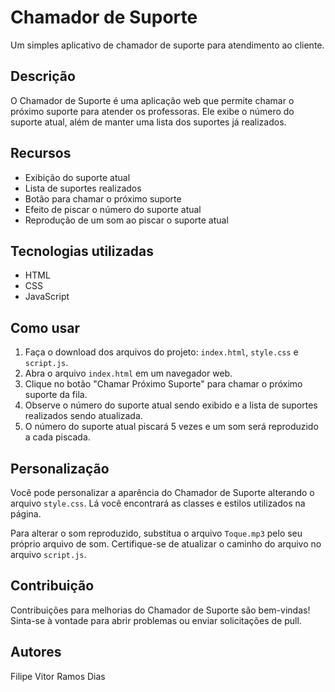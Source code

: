 # Chamador de Suporte

Um simples aplicativo de chamador de suporte para atendimento ao cliente.

## Descrição

O Chamador de Suporte é uma aplicação web que permite chamar o próximo suporte para atender os professoras. Ele exibe o número do suporte atual, além de manter uma lista dos suportes já realizados.

## Recursos

- Exibição do suporte atual
- Lista de suportes realizados
- Botão para chamar o próximo suporte
- Efeito de piscar o número do suporte atual
- Reprodução de um som ao piscar o suporte atual

## Tecnologias utilizadas

- HTML
- CSS
- JavaScript

## Como usar

1. Faça o download dos arquivos do projeto: `index.html`, `style.css` e `script.js`.
2. Abra o arquivo `index.html` em um navegador web.
3. Clique no botão "Chamar Próximo Suporte" para chamar o próximo suporte da fila.
4. Observe o número do suporte atual sendo exibido e a lista de suportes realizados sendo atualizada.
5. O número do suporte atual piscará 5 vezes e um som será reproduzido a cada piscada.

## Personalização

Você pode personalizar a aparência do Chamador de Suporte alterando o arquivo `style.css`. Lá você encontrará as classes e estilos utilizados na página.

Para alterar o som reproduzido, substitua o arquivo `Toque.mp3` pelo seu próprio arquivo de som. Certifique-se de atualizar o caminho do arquivo no arquivo `script.js`.

## Contribuição

Contribuições para melhorias do Chamador de Suporte são bem-vindas! Sinta-se à vontade para abrir problemas ou enviar solicitações de pull.


## Autores

Filipe Vitor Ramos Dias
